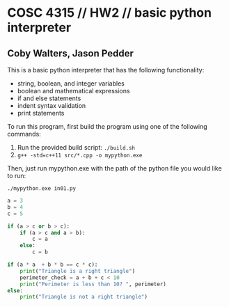 # COSC 4315 // HW2 // basic python interpreter

## Coby Walters, Jason Pedder

This is a basic python interpreter that has the following functionality:

- string, boolean, and integer variables
- boolean and mathematical expressions
- if and else statements
- indent syntax validation
- print statements

To run this program, first build the program using one of the following commands:

1) Run the provided build script: `./build.sh`
2) `g++ -std=c++11 src/*.cpp -o mypython.exe`

Then, just run mypython.exe with the path of the python file you would like to run:

`./mypython.exe in01.py`

```python
a = 3
b = 4
c = 5

if (a > c or b > c):
    if (a > c and a > b):
        c = a
    else:
        c = b

if (a * a  + b * b == c * c):
    print("Triangle is a right triangle")
    perimeter_check = a + b + c < 10
    print("Perimeter is less than 10? ", perimeter)
else:
    print("Triangle is not a right triangle")
```